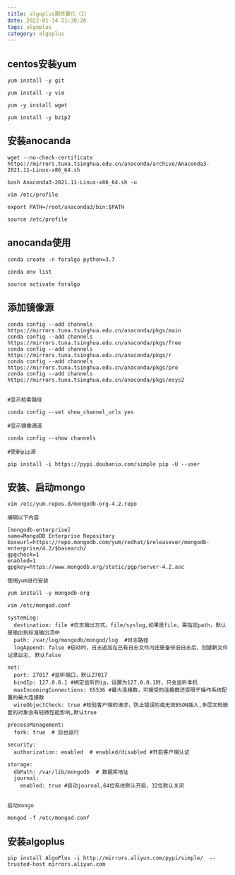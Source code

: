 ```yaml
---
title: algoplus期货量化（1）
date: 2022-01-14 21:38:26
tags: algoplus
category: algoplus
---
```


## centos安装yum

	yum install -y git

	yum install -y vim

	yum -y install wget

	yum install -y bzip2

## 安装anocanda

    wget --no-check-certificate https://mirrors.tuna.tsinghua.edu.cn/anaconda/archive/Anaconda3-2021.11-Linux-x86_64.sh

	bash Anaconda3-2021.11-Linux-x86_64.sh -u

	vim /etc/profile
	
	export PATH=/root/anaconda3/bin:$PATH

	source /etc/profile

## anocanda使用

    conda create -n foralgo python=3.7

	conda env list

	source activate foralgo

## 添加镜像源

    conda config --add channels https://mirrors.tuna.tsinghua.edu.cn/anaconda/pkgs/main
	conda config --add channels https://mirrors.tuna.tsinghua.edu.cn/anaconda/pkgs/free
	conda config --add channels https://mirrors.tuna.tsinghua.edu.cn/anaconda/pkgs/r
	conda config --add channels https://mirrors.tuna.tsinghua.edu.cn/anaconda/pkgs/pro
	conda config --add channels https://mirrors.tuna.tsinghua.edu.cn/anaconda/pkgs/msys2


	#显示检索路径

	conda config --set show_channel_urls yes

	#显示镜像通道

	conda config --show channels
	
	#更新pip源

	pip install -i https://pypi.doubanio.com/simple pip -U --user

## 安装、启动mongo
	
    vim /etc/yum.repos.d/mongodb-org-4.2.repo

	编辑以下内容
	
	[mongodb-enterprise]
	name=MongoDB Enterprise Repository
	baseurl=https://repo.mongodb.com/yum/redhat/$releasever/mongodb-enterprise/4.2/$basearch/
	gpgcheck=1
	enabled=1
	gpgkey=https://www.mongodb.org/static/pgp/server-4.2.asc
	
	使用yum进行安装
	
	yum install -y mongodb-org

	vim /etc/mongod.conf

	systemLog:
	  destination: file #日志输出方式。file/syslog,如果是file，需指定path，默认是输出到标准输出流中
	  path: /var/log/mongodb/mongod/log  #日志路径
	  logAppend: false #启动时，日志追加在已有日志文件内还是备份旧日志后，创建新文件记录日志, 默认false
	
	net:
	  port: 27017 #监听端口，默认27017
	  bindIp: 127.0.0.1 #绑定监听的ip，设置为127.0.0.1时，只会监听本机
	  maxIncomingConnections: 65536 #最大连接数，可接受的连接数还受限于操作系统配置的最大连接数
	  wireObjectCheck: true #校验客户端的请求，防止错误的或无效BSON插入,多层文档嵌套的对象会有轻微性能影响,默认true
	
	processManagement:
	  fork: true  # 后台运行
	
	security:
	  authorization: enabled  # enabled/disabled #开启客户端认证
	
	storage:
	  dbPath: /var/lib/mongodb  # 数据库地址
	  journal: 
	    enabled: true #启动journal,64位系统默认开启，32位默认关闭


	启动mongo
	
	mongod -f /etc/mongod.conf

## 安装algoplus

    pip install AlgoPlus -i http://mirrors.aliyun.com/pypi/simple/  --trusted-host mirrors.aliyun.com